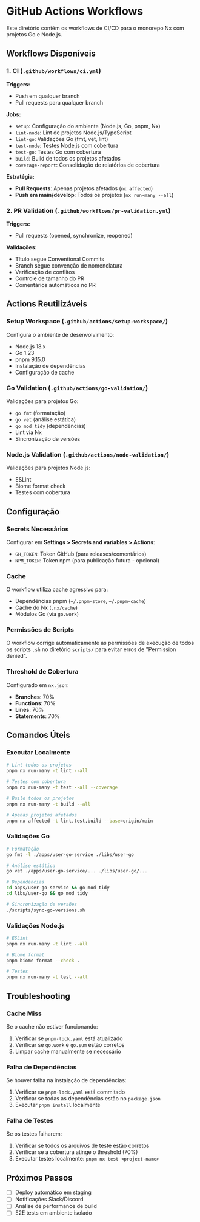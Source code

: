 # GitHub Actions Workflows

Este diretório contém os workflows de CI/CD para o monorepo Nx com projetos Go e Node.js.

## Workflows Disponíveis

### 1. CI (`.github/workflows/ci.yml`)

**Triggers:**
- Push em qualquer branch
- Pull requests para qualquer branch

**Jobs:**
- `setup`: Configuração do ambiente (Node.js, Go, pnpm, Nx)
- `lint-node`: Lint de projetos Node.js/TypeScript
- `lint-go`: Validações Go (fmt, vet, lint)
- `test-node`: Testes Node.js com cobertura
- `test-go`: Testes Go com cobertura
- `build`: Build de todos os projetos afetados
- `coverage-report`: Consolidação de relatórios de cobertura

**Estratégia:**
- **Pull Requests**: Apenas projetos afetados (`nx affected`)
- **Push em main/develop**: Todos os projetos (`nx run-many --all`)

### 2. PR Validation (`.github/workflows/pr-validation.yml`)

**Triggers:**
- Pull requests (opened, synchronize, reopened)

**Validações:**
- Título segue Conventional Commits
- Branch segue convenção de nomenclatura
- Verificação de conflitos
- Controle de tamanho do PR
- Comentários automáticos no PR


## Actions Reutilizáveis

### Setup Workspace (`.github/actions/setup-workspace/`)

Configura o ambiente de desenvolvimento:
- Node.js 18.x
- Go 1.23
- pnpm 9.15.0
- Instalação de dependências
- Configuração de cache

### Go Validation (`.github/actions/go-validation/`)

Validações para projetos Go:
- `go fmt` (formatação)
- `go vet` (análise estática)
- `go mod tidy` (dependências)
- Lint via Nx
- Sincronização de versões

### Node.js Validation (`.github/actions/node-validation/`)

Validações para projetos Node.js:
- ESLint
- Biome format check
- Testes com cobertura

## Configuração

### Secrets Necessários

Configurar em **Settings > Secrets and variables > Actions**:

- `GH_TOKEN`: Token GitHub (para releases/comentários)
- `NPM_TOKEN`: Token npm (para publicação futura - opcional)

### Cache

O workflow utiliza cache agressivo para:
- Dependências pnpm (`~/.pnpm-store`, `~/.pnpm-cache`)
- Cache do Nx (`.nx/cache`)
- Módulos Go (via `go.work`)

### Permissões de Scripts

O workflow corrige automaticamente as permissões de execução de todos os scripts `.sh` no diretório `scripts/` para evitar erros de "Permission denied".

### Threshold de Cobertura

Configurado em `nx.json`:
- **Branches**: 70%
- **Functions**: 70%
- **Lines**: 70%
- **Statements**: 70%

## Comandos Úteis

### Executar Localmente

```bash
# Lint todos os projetos
pnpm nx run-many -t lint --all

# Testes com cobertura
pnpm nx run-many -t test --all --coverage

# Build todos os projetos
pnpm nx run-many -t build --all

# Apenas projetos afetados
pnpm nx affected -t lint,test,build --base=origin/main
```

### Validações Go

```bash
# Formatação
go fmt -l ./apps/user-go-service ./libs/user-go

# Análise estática
go vet ./apps/user-go-service/... ./libs/user-go/...

# Dependências
cd apps/user-go-service && go mod tidy
cd libs/user-go && go mod tidy

# Sincronização de versões
./scripts/sync-go-versions.sh
```

### Validações Node.js

```bash
# ESLint
pnpm nx run-many -t lint --all

# Biome format
pnpm biome format --check .

# Testes
pnpm nx run-many -t test --all
```

## Troubleshooting

### Cache Miss

Se o cache não estiver funcionando:
1. Verificar se `pnpm-lock.yaml` está atualizado
2. Verificar se `go.work` e `go.sum` estão corretos
3. Limpar cache manualmente se necessário

### Falha de Dependências

Se houver falha na instalação de dependências:
1. Verificar se `pnpm-lock.yaml` está commitado
2. Verificar se todas as dependências estão no `package.json`
3. Executar `pnpm install` localmente

### Falha de Testes

Se os testes falharem:
1. Verificar se todos os arquivos de teste estão corretos
2. Verificar se a cobertura atinge o threshold (70%)
3. Executar testes localmente: `pnpm nx test <project-name>`

## Próximos Passos

- [ ] Deploy automático em staging
- [ ] Notificações Slack/Discord
- [ ] Análise de performance de build
- [ ] E2E tests em ambiente isolado
